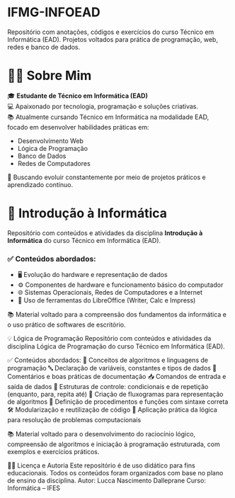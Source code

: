 # IFMG-INFOEAD
Repositório com anotações, códigos e exercícios do curso Técnico em Informática (EAD). Projetos voltados para prática de programação, web, redes e banco de dados.

# 👨‍💻 Sobre Mim

🎓 **Estudante de Técnico em Informática (EAD)**  
💻 Apaixonado por tecnologia, programação e soluções criativas.  
📚 Atualmente cursando Técnico em Informática na modalidade EAD, focado em desenvolver habilidades práticas em:

- Desenvolvimento Web  
- Lógica de Programação  
- Banco de Dados  
- Redes de Computadores

🚀 Buscando evoluir constantemente por meio de projetos práticos e aprendizado contínuo.

# 💾 Introdução à Informática

Repositório com conteúdos e atividades da disciplina **Introdução à Informática** do curso Técnico em Informática (EAD).

### ✅ Conteúdos abordados:
- 🖥️ Evolução do hardware e representação de dados  
- ⚙️ Componentes de hardware e funcionamento básico do computador  
- 🌐 Sistemas Operacionais, Redes de Computadores e a Internet  
- 📝 Uso de ferramentas do LibreOffice (Writer, Calc e Impress)

📚 Material voltado para a compreensão dos fundamentos da informática e o uso prático de softwares de escritório.

💡 Lógica de Programação
Repositório com conteúdos e atividades da disciplina Lógica de Programação do curso Técnico em Informática (EAD).

✅ Conteúdos abordados:
🧠 Conceitos de algoritmos e linguagens de programação
🔤 Declaração de variáveis, constantes e tipos de dados
💬 Comentários e boas práticas de documentação
📥 Comandos de entrada e saída de dados
🔁 Estruturas de controle: condicionais e de repetição (enquanto, para, repita até)
🧩 Criação de fluxogramas para representação de algoritmos
🧮 Definição de procedimentos e funções com sintaxe correta
🛠️ Modularização e reutilização de código
🧾 Aplicação prática da lógica para resolução de problemas computacionais

📚 Material voltado para o desenvolvimento do raciocínio lógico, compreensão de algoritmos e iniciação à programação estruturada, com exemplos e exercícios práticos.

👨‍🏫 Licença e Autoria
Este repositório é de uso didático para fins educacionais. Todos os conteúdos foram organizados com base no plano de ensino da disciplina.
Autor: Lucca Nascimento Dalleprane
Curso: Informática – IFES
